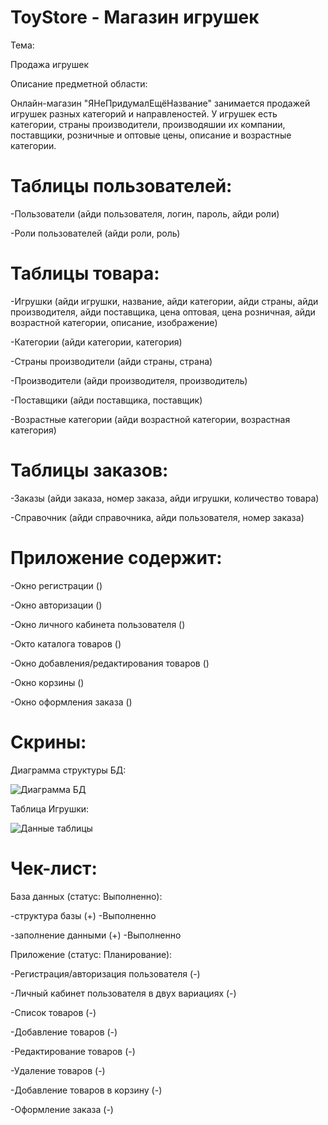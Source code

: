 # ToyStore - Магазин игрушек

Тема:

Продажа игрушек

Описание предметной области:

Онлайн-магазин "ЯНеПридумалЕщёНазвание" занимается продажей игрушек разных категорий и направленостей. У игрушек есть категории, страны производители, производяшии их компании, поставщики, розничные и оптовые цены, описание и возрастные категории.

# Таблицы пользователей:

-Пользователи (айди пользователя, логин, пароль, айди роли)

-Роли пользователей (айди роли, роль)

# Таблицы товара:

-Игрушки (айди игрушки, название, айди категории, айди страны, айди производителя, айди поставщика, цена оптовая, цена розничная, айди возрастной категории, описание, изображение)

-Категории (айди категории, категория)

-Страны производители (айди страны, страна)

-Производители (айди производителя, производитель)

-Поставщики (айди поставщика, поставщик)

-Возрастные категории (айди возрастной категории, возрастная категория)

# Таблицы заказов:

-Заказы (айди заказа, номер заказа, айди игрушки, количество товара)

-Справочник (айди справочника, айди пользователя, номер заказа)

# Приложение содержит:

-Окно регистрации ()

-Окно авторизации ()

-Окно личного кабинета пользователя ()

-Окто каталога товаров ()

-Окно добавления/редактирования товаров ()

-Окно корзины ()

-Окно оформления заказа ()

# Скрины:

Диаграмма структуры БД:

![Диаграмма БД](https://github.com/AndryDewsden/ToyStore/assets/154083401/996220c3-981c-4e22-85ac-ee628975b06e)

Таблица Игрушки:

![Данные таблицы](https://github.com/AndryDewsden/ToyStore/assets/154083401/e8c48709-e9a6-4c1a-8d6e-e5e3fe9a9e89)


# Чек-лист:

База данных (статус: Выполненно):

-структура базы (+) -Выполненно

-заполнение данными (+) -Выполненно

Приложение (статус: Планирование):

-Регистрация/авторизация пользователя (-)

-Личный кабинет пользователя в двух вариациях (-)

-Список товаров (-)

-Добавление товаров (-)

-Редактирование товаров (-)

-Удаление товаров (-)

-Добавление товаров в корзину (-)

-Оформление заказа (-)
